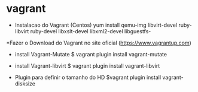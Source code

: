 # vagrant

* Instalacao do Vagrant (Centos)
yum install qemu-img libvirt-devel ruby-libvirt ruby-devel libxslt-devel libxml2-devel libguestfs-

*Fazer o Download do Vagrant no site oficial (https://www.vagrantup.com)

* install Vagrant-Mutate
$ vagrant plugin install vagrant-mutate
 
* install Vagrant-libvirt
$ vagrant plugin install vagrant-libvirt

* Plugin para definir o tamanho do HD
$vagrant plugin install vagrant-disksize
